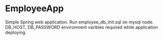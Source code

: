 # EmployeeApp
 Simple Spring web application.
 Run employee_db_init.sql on mysql node.
 DB_HOST, DB_PASSWORD environment varibles required while application deploying
